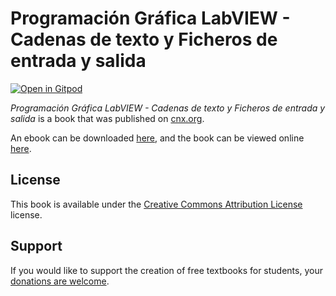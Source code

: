 # Programación Gráfica LabVIEW - Cadenas de texto y Ficheros de entrada y salida

[![Open in Gitpod](https://gitpod.io/button/open-in-gitpod.svg)](https://gitpod.io/from-referrer/)

_Programación Gráfica LabVIEW - Cadenas de texto y Ficheros de entrada y salida_ is a book that was published on [cnx.org](https://cnx.org/).

An ebook can be downloaded [here](https://github.com/cnx-user-books/cnxbook-programacion-grafica-labview-cadenas-de-texto-y-ficheros-de-entrada-y-salida/releases/latest), and the book can be viewed online [here](https://github.com/cnx-user-books/cnxbook-programacion-grafica-labview-cadenas-de-texto-y-ficheros-de-entrada-y-salida/releases/latest).

## License
This book is available under the [Creative Commons Attribution License](./LICENSE) license.

## Support
If you would like to support the creation of free textbooks for students, your [donations are welcome](https://riceconnect.rice.edu/donation/support-openstax-banner).
